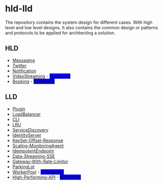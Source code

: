 # hld-lld

The repository contains the system design for different cases. With high level and low level designs.
It also contains the common design or patterns and protocols to be applied for architecting a solution.

## HLD

- [Messaging](hld/messaging.md)
- [Twitter](hld/twitter.md)
- [Notification](hld/notification.md)
- [VideoStreaming](hld/video-streaming.md) - <span style="background-color: blue;">Upcoming</span>
- [Booking](hld/booking.md) - <span style="background-color: blue;">Upcoming</span>

## LLD

- [Plugin](lld/plugin/plugin.md)
- [LoadBalancer](lld/load-balancer/loadbalancer.md)
- [CLI](https://github.com/arpitfs/statistics-cli)
- [LRU](https://github.com/arpitfs/dsa/tree/main/lru)
- [ServiceDiscovery](https://github.com/arpitfs/service-discovery)
- [IdentityServer](https://github.com/arpitfs/identity-tokenizer)
- [KeySet-Offset-Response](lld/api/api.md)
- [Scaling-MonitoringAgent](lld/scaling/scaling.md)
- [IdempotentEndpoint](lld/idempotent/idempotent.md)
- [Data-Streaming-SSE](lld/streaming/streaming.md)
- [Gateway-With-Rate-Limitor](lld/gateway/gateway.md)
- [ParkingLot](lld/parking/parking.md)
- [WorkerPool](lld/worker-pool/worker.md) - <span style="background-color: blue;">In Progress</span>
- [High-Performing-API](lld/high-perf-api/high-performing-api.md) - <span style="background-color: blue;">Upcoming</span>